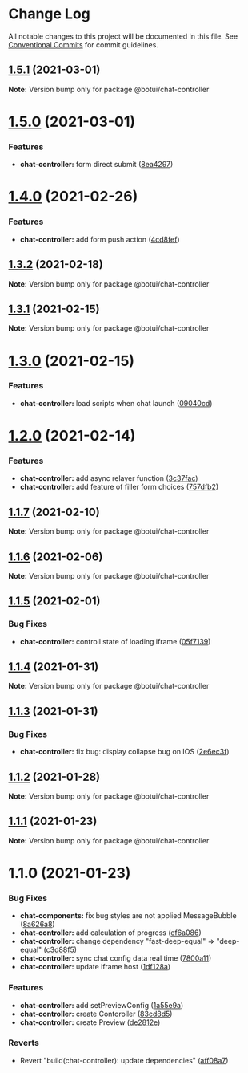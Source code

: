 # Change Log

All notable changes to this project will be documented in this file.
See [Conventional Commits](https://conventionalcommits.org) for commit guidelines.

## [1.5.1](https://github.com/aiji42/botui-child-next/compare/@botui/chat-controller@1.5.0...@botui/chat-controller@1.5.1) (2021-03-01)

**Note:** Version bump only for package @botui/chat-controller





# [1.5.0](https://github.com/aiji42/botui-child-next/compare/@botui/chat-controller@1.4.0...@botui/chat-controller@1.5.0) (2021-03-01)


### Features

* **chat-controller:** form direct submit ([8ea4297](https://github.com/aiji42/botui-child-next/commit/8ea429780d76275f9af3bd900b4ab497d2c7c8b0))





# [1.4.0](https://github.com/aiji42/botui-child-next/compare/@botui/chat-controller@1.3.2...@botui/chat-controller@1.4.0) (2021-02-26)


### Features

* **chat-controller:** add form push action ([4cd8fef](https://github.com/aiji42/botui-child-next/commit/4cd8fef5e1515cfe46347da229da5262446d6c1d))





## [1.3.2](https://github.com/aiji42/botui-child-next/compare/@botui/chat-controller@1.3.1...@botui/chat-controller@1.3.2) (2021-02-18)

**Note:** Version bump only for package @botui/chat-controller





## [1.3.1](https://github.com/aiji42/botui-child-next/compare/@botui/chat-controller@1.3.0...@botui/chat-controller@1.3.1) (2021-02-15)

**Note:** Version bump only for package @botui/chat-controller





# [1.3.0](https://github.com/aiji42/botui-child-next/compare/@botui/chat-controller@1.2.0...@botui/chat-controller@1.3.0) (2021-02-15)


### Features

* **chat-controller:** load scripts when chat launch ([09040cd](https://github.com/aiji42/botui-child-next/commit/09040cd89ab1f43dce8979e10972f545dbdfa027))





# [1.2.0](https://github.com/aiji42/botui-child-next/compare/@botui/chat-controller@1.1.7...@botui/chat-controller@1.2.0) (2021-02-14)


### Features

* **chat-controller:** add async relayer function ([3c37fac](https://github.com/aiji42/botui-child-next/commit/3c37faceb55b467efec7e5ebee74ed8bcb014b68))
* **chat-controller:** add feature of filler form choices ([757dfb2](https://github.com/aiji42/botui-child-next/commit/757dfb2c1888d9225f680d329b816e0fb4658f9d))





## [1.1.7](https://github.com/aiji42/botui-child-next/compare/@botui/chat-controller@1.1.6...@botui/chat-controller@1.1.7) (2021-02-10)

**Note:** Version bump only for package @botui/chat-controller





## [1.1.6](https://github.com/aiji42/botui-child-next/compare/@botui/chat-controller@1.1.5...@botui/chat-controller@1.1.6) (2021-02-06)

**Note:** Version bump only for package @botui/chat-controller





## [1.1.5](https://github.com/aiji42/botui-child-next/compare/@botui/chat-controller@1.1.4...@botui/chat-controller@1.1.5) (2021-02-01)


### Bug Fixes

* **chat-controller:** controll state of loading iframe ([05f7139](https://github.com/aiji42/botui-child-next/commit/05f71396c3ed24a0a00eb99640c51e38814f8aea))





## [1.1.4](https://github.com/aiji42/botui-child-next/compare/@botui/chat-controller@1.1.3...@botui/chat-controller@1.1.4) (2021-01-31)

**Note:** Version bump only for package @botui/chat-controller





## [1.1.3](https://github.com/aiji42/botui-child-next/compare/@botui/chat-controller@1.1.2...@botui/chat-controller@1.1.3) (2021-01-31)


### Bug Fixes

* **chat-controller:** fix bug: display collapse bug on IOS ([2e6ec3f](https://github.com/aiji42/botui-child-next/commit/2e6ec3faba13c1ebc38d50619180c28a1e3acd44))





## [1.1.2](https://github.com/aiji42/botui-child-next/compare/@botui/chat-controller@1.1.1...@botui/chat-controller@1.1.2) (2021-01-28)

**Note:** Version bump only for package @botui/chat-controller





## [1.1.1](https://github.com/aiji42/botui-child-next/compare/@botui/chat-controller@1.1.0...@botui/chat-controller@1.1.1) (2021-01-23)

**Note:** Version bump only for package @botui/chat-controller





# 1.1.0 (2021-01-23)


### Bug Fixes

* **chat-components:** fix bug styles are not applied MessageBubble ([8a626a8](https://github.com/aiji42/botui-child-next/commit/8a626a883f03a163759e7df0b2b0c43815ea9994))
* **chat-controller:** add calculation of progress ([ef6a086](https://github.com/aiji42/botui-child-next/commit/ef6a0866b7dc728f53a9438ad547c0841ae59045))
* **chat-controller:** change dependency "fast-deep-equal" => "deep-equal" ([c3d88f5](https://github.com/aiji42/botui-child-next/commit/c3d88f507d914ad4f07380e44b86a25749c14015))
* **chat-controller:** sync chat config data real time ([7800a11](https://github.com/aiji42/botui-child-next/commit/7800a1105e39af02a14a0c94d39f0a4a2911d626))
* **chat-controller:** update iframe host ([1df128a](https://github.com/aiji42/botui-child-next/commit/1df128a2f29bacee8bce3c326d24991ef43cd88f))


### Features

* **chat-controller:** add setPreviewConfig ([1a55e9a](https://github.com/aiji42/botui-child-next/commit/1a55e9a50a5c91449c534d667a7958db383468a2))
* **chat-controller:** create Contoroller ([83cd8d5](https://github.com/aiji42/botui-child-next/commit/83cd8d57f6bc23f51aedff02244d0642a56453c4))
* **chat-controller:** create Preview ([de2812e](https://github.com/aiji42/botui-child-next/commit/de2812e760916792fd77cdf116c5b33b971e20a0))


### Reverts

* Revert "build(chat-controller): update dependencies" ([aff08a7](https://github.com/aiji42/botui-child-next/commit/aff08a78a5e88936e677c6549602712a5f9f8c7b))
